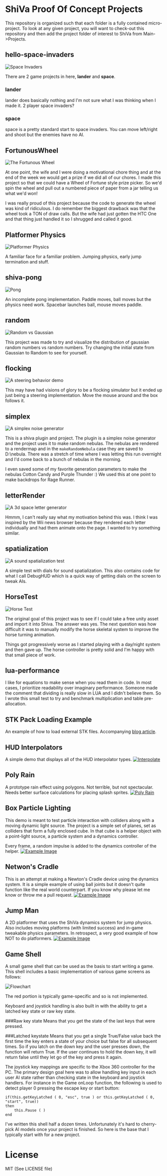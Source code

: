 ShiVa Proof Of Concept Projects
===============================
This repository is organized such that each folder is a fully contained micro-project.  To look at any given project, you will want to check-out this repository and then add the project folder of interest to ShiVa from Main->Projects.

## hello-space-invaders ##
<img src='http://www.error454.com/assets/uploads/2014/11/hellospace.jpg' alt='Space Invaders'>

There are 2 game projects in here, **lander** and **space**. 

### lander ###
lander does basically nothing and I'm not sure what I was thinking when I made it. 2 player space invaders?

### space ###
space is a pretty standard start to space invaders. You can move left/right and shoot but the enemies have no AI.

## FortunousWheel ##
<img src='http://www.error454.com/assets/uploads/2014/11/fortune.jpg' alt='The Fortunous Wheel'>

At one point, the wife and I were doing a motivational chore thing and at the end of the week we would get a prize if we did all of our chores. I made this project so that we could have a Wheel of Fortune style prize picker. So we'd spin the wheel and pull out a numbered piece of paper from a jar telling us what we'd won!

I was really proud of this project because the code to generate the wheel was kind of ridiculous. I do remember the biggest drawback was that the wheel took a TON of draw calls. But the wife had just gotten the HTC One and that thing just handled it so I shrugged and called it good.

## Platformer Physics ##
<img src='http://www.error454.com/assets/uploads/2014/11/platformer.jpg' alt='Platformer Physics'>

A familiar face for a familiar problem. Jumping physics, early jump termination and stuff.

## shiva-pong ##
<img src='http://www.error454.com/assets/uploads/2014/11/pong.jpg' alt='Pong'>

An incomplete pong implementation. Paddle moves, ball moves but the physics need work. Spacebar launches ball, mouse moves paddle.

## random ##
<img src='http://www.error454.com/assets/uploads/2014/11/random.jpg' alt='Random vs Gaussian'>

This project was made to try and visualize the distribution of gaussian random numbers vs random numbers. Try changing the initial state from Gaussian to Random to see for yourself.

## flocking ##
<img src='http://www.error454.com/assets/uploads/2014/11/notflocking.jpg' alt='A steering behavior demo'>

This may have had visions of glory to be a flocking simulator but it ended up just being a steering implementation. Move the mouse around and the box follows it.

## simplex ##
<img src='http://www.error454.com/assets/uploads/2014/11/cottoncandy.jpg' alt='A simplex noise generator'>

This is a shiva plugin and project. The plugin is a simplex noise generator and the project uses it to make random nebulas. The nebulas are rendered to a rendermap and in the `makeRandomNebula` case they are saved to D:\nebula. There was a stretch of time where I was letting this run overnight and I'd come back to a bunch of nebulas in the morning.

I even saved some of my favorite generation parameters to make the nebulas Cotton Candy and Purple Thunder :) We used this at one point to make backdrops for Rage Runner.
 
## letterRender ##
<img src='http://www.error454.com/assets/uploads/2014/11/letterrender.jpg' alt='A 3d space letter generator'>

Hmmm, I can't really say what my motivation behind this was. I think I was inspired by the Wii news browser because they rendered each letter individually and had them animate onto the page. I wanted to try something similar.

## spatialization ##
<img src='http://www.error454.com/assets/uploads/2014/11/spatialization.jpg' alt='A sound spatialization test'>

A simple test with dials for sound spatialization. This also contains code for what I call DebugHUD which is a quick way of getting dials on the screen to tweak AIs.

## HorseTest ##
<img src='http://www.error454.com/assets/uploads/2014/11/horsetest.jpg' alt='Horse Test'>

The original goal of this project was to see if I could take a free unity asset and import it into Shiva. The answer was yes. The next question was how difficult it was to manually modify the horse skeletal system to improve the horse turning animation.

Things got progressively worse as I started playing with a day/night system and then gave up. The horse controller is pretty solid and I'm happy with that small piece of work.

## lua-performance ##
I like for equations to make sense when you read them in code. In most cases, I prioritize readability over imaginary performance. Someone made the comment that dividing is really slow in LUA and I didn't believe them. So I wrote this small test to try and benchmark multiplication and table pre-allocation.

STK Pack Loading Example
------------------------
An example of how to load external STK files. Accompanying [blog article](http://error454.com/2014/05/14/using-stk-packs-in-shiva/).

HUD Interpolators
-----------------
A simple demo that displays all of the HUD interpolator types. [![Interpolate][9]][10]

Poly Rain
---------
A prototype rain effect using polygons.  Not terrible, but not spectacular.  Needs better surface calculations for placing splash sprites.
[![Poly Rain][7]][8]

Box Particle Lighting
---------------------
This demo is meant to test particle interaction with colliders along with a moving dynamic light source.  The project is a simple set of planes, set as colliders that form a fully enclosed cube.  In that cube is a helper object with a point-light source, a particle system and a dynamics controller.

Every frame, a random impulse is added to the dynamics controller of the helper.
[![Example Image][1]][4]

Netwon's Cradle
---------------
This is an attempt at making a Newton's Cradle device using the dynamics system.  It is a simple example of using ball joints but it doesn't quite function like the real world counterpart.  If you know why please let me know or throw me a pull request.
[![Example Image][2]][5]

Jump Man
--------
A 2D platformer that uses the ShiVa dynamics system for jump physics.  Also includes moving platforms (with limited success) and in-game tweakable physics parameters.  In retrospect, a very good example of how NOT to do platformers.
[![Example Image][3]][6]

Game Shell
----------
A small game shell that can be used as the basis to start writing a game.  This shell includes a basic implementation of various game screens as follows:

![Flowchart](https://dl.dropbox.com/u/7079101/shiva/flowchart.jpg)

The red portion is typically game-specific and so is not implemented.

Keyboard and joystick handling is also built in with the ability to get a latched key state or raw key state.  

###Raw key state 
Means that you get the state of the last keys that were pressed.  

###Latched keystate 
Means that you get a single True/False value back the first time the key enters a state of your choice but false for all subsequent times.  So if you latch on the down key and the user presses down, the function will return True.  If the user continues to hold the down key, it will return false until they let go of the key and press it again.

The joystick key mappings are specific to the Xbox 360 controller for the PC.  The primary design goal here was to allow handling key input in each user AI state rather than checking state in the keyboard and joystick handlers.  For instance in the Game onLoop function, the following is used to detect player 0 pressing the escape key or start button:

    if(this.getKeyLatched ( 0, "esc", true ) or this.getKeyLatched ( 0, "start", true))
    then    
        this.Pause ( )
    end

I've written this shell half a dozen times.  Unfortunately it's hard to cherry-pick AI models once your project is finished.  So here is the base that I typically start with for a new project.

License
=========
MIT (See LICENSE file)

[1]: https://mobilecoder.files.wordpress.com/2012/06/boxparticle.jpg
[2]: http://mobilecoder.files.wordpress.com/2012/06/newtons.jpg
[3]: http://mobilecoder.files.wordpress.com/2012/06/jumpman.jpg
[4]: https://dl.dropbox.com/u/7079101/shiva/boxParticleLighting.html
[5]: https://dl.dropbox.com/u/7079101/shiva/newtonsCradle.html
[6]: https://dl.dropbox.com/u/7079101/shiva/jumpMan.html
[7]: https://dl.dropboxusercontent.com/u/7079101/forum%20photos/rain.JPG
[8]: https://dl.dropboxusercontent.com/u/7079101/shiva/rain.html
[9]: http://www.error454.com/assets/uploads/2013/10/hudinterpolate.jpg
[10]: http://www.error454.com/2013/10/19/shiva3d-hud-interpolators-test/
